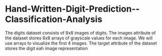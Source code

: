 # Hand-Written-Digit-Prediction--Classification-Analysis
The digits dataset consists of 8x8 images of digits. The images attribute of the dataset stores 8x8 arrays of grayscale values for each image. We will use arrays to visualize the first 4 images. The target attribute of the dataset stores the digit eah image representation
